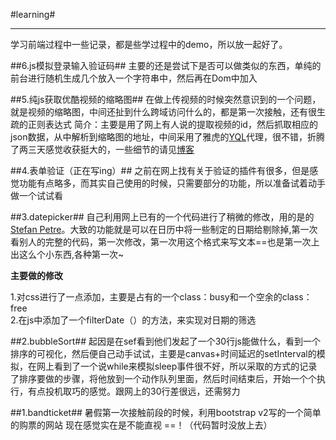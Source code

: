 #learning#
***

学习前端过程中一些记录，都是些学过程中的demo，所以放一起好了。

##6.js模拟登录输入验证码##
主要的还是尝试下是否可以做类似的东西，单纯的前台进行随机生成几个放入一个字符串中，然后再在Dom中加入

##5.纯js获取优酷视频的缩略图##
在做上传视频的时候突然意识到的一个问题，就是视频的缩略图，中间还扯到什么跨域访问什么的，都是第一次接触，还有很生疏的正则表达式
简介：主要是用了网上有人说的提取视频的id，然后抓取相应的json数据，从中解析到缩略图的地址，中间采用了雅虎的[YQL]代理，很不错，折腾了两三天感觉收获挺大的，一些细节的请见[博客]

##4.表单验证（正在写ing）##
之前在网上找有关于验证的插件有很多，但是感觉功能有点略多，而其实自己使用的时候，只需要部分的功能，所以准备试着动手做一个试试看

##3.datepicker##
自己利用网上已有的一个代码进行了稍微的修改，用的是的[Stefan Petre]。大致的功能就是可以在日历中将一些制定的日期给剔除掉,第一次看别人的完整的代码，第一次修改，第一次用这个格式来写文本==也是第一次上出这么个小东西,各种第一次~

**主要做的修改**

1.对css进行了一点添加，主要是占有的一个class：busy和一个空余的class：free<br>
2.在js中添加了一个filterDate（）的方法，来实现对日期的筛选

##2.bubbleSort##
起因是在sef看到他们发起了一个30行js能做什么，看到一个排序的可视化，然后便自己动手试试，主要是canvas+时间延迟的setInterval的模拟，在网上看到了一个说while来模拟sleep事件很不好，所以采取的方式的记录了排序要做的步骤，将他放到一个动作队列里面，然后时间结束后，开始一个个执行，有点投机取巧的感觉。跟网上的30行差很远，还需努力

##1.bandticket##
暑假第一次接触前段的时候，利用bootstrap v2写的一个简单的购票的网站
现在感觉实在是不能直视 ==！（代码暂时没放上去）

[Stefan Petre]:  http://www.eyecon.ro/bootstrap-datepicker  
[YQL]: http://developer.yahoo.com/yql/
[博客]: http://blog.csdn.net/tankpt/article/details/20380761